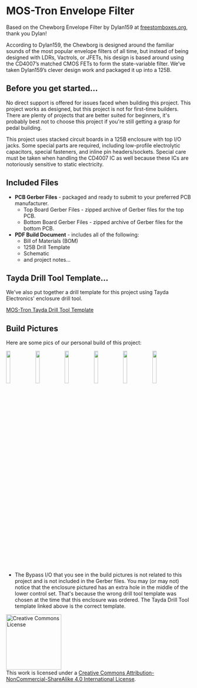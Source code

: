 # MOS-Tron Envelope Filter

Based on the Chewborg Envelope Filter by Dylan159 at <a href="https://www.freestompboxes.org/viewtopic.php?p=295935&sid=e7d8aaea46729323c06e2183b44c25a7#p295935">freestomboxes.org</a>, thank you Dylan!

According to Dylan159, the Chewborg is designed around the familiar sounds of the most popular envelope filters of all time, but instead of being designed with LDRs, Vactrols, or JFETs, his design is based around using the CD4007’s matched CMOS FETs to form the state-variable filter. We’ve taken Dylan159’s clever design work and packaged it up into a 125B.

## Before you get started...

No direct support is offered for issues faced when building this project. This project works as designed, but this project is not for first-time builders. There are plenty of projects that are better suited for beginners, it's probably best not to choose this project if you're still getting a grasp for pedal building.

This project uses stacked circuit boards in a 125B enclosure with top I/O jacks. Some special parts are required, including low-profile electrolytic capacitors, special fasteners, and inline pin headers/sockets. Special care must be taken when handling the CD4007 IC as well because these ICs are notoriously sensitive to static electricity.

## Included Files

<ul>
  <li><b>PCB Gerber Files</b> - packaged and ready to submit to your preferred PCB manufacturer.
    <ul>
      <li>Top Board Gerber Files - zipped archive of Gerber files for the top PCB.</li>
      <li>Bottom Board Gerber Files - zipped archive of Gerber files for the bottom PCB.</li>
    </ul>
  </li>
  <li><b>PDF Build Document</b> - includes all of the following:
    <ul>
      <li>Bill of Materials (BOM)</li>
      <li>125B Drill Template</li>
      <li>Schematic</li>
      <li>and project notes...</li>
    </ul>
  </li>
</ul>

## Tayda Drill Tool Template...

We've also put together a drill template for this project using Tayda Electronics' enclosure drill tool.

<a href="https://drill.taydakits.com/box-designs/new?public_key=cHRiVWQrdE1kSjhNWCtudks4U2daQT09Cg==">MOS-Tron Tayda Drill Tool Template</a>

## Build Pictures

Here are some pics of our personal build of this project:

<img src="https://github.com/user-attachments/assets/0a6aedcb-9801-4fee-b176-ecdb7c89d1e7" width="15%"></img>
<img src="https://github.com/user-attachments/assets/1b078ed7-06ee-4281-b898-4a407310dff8" width="15%"></img>
<img src="https://github.com/user-attachments/assets/4b0182d0-398f-4626-8513-2b50a21f6019" width="15%"></img>
<img src="https://github.com/user-attachments/assets/cc1f8630-428c-4157-bdb3-982ba34fce25" width="15%"></img>
<img src="https://github.com/user-attachments/assets/1784104e-7e7b-422c-9762-f85405191706" width="15%"></img>
<img src="https://github.com/user-attachments/assets/20b86745-f0fe-4ec6-bcdc-5d087b7a2024" width="15%"></img>

* The Bypass I/O that you see in the build pictures is not related to this project and is not included in the Gerber files. You may (or may not) notice that the enclosure pictured has an extra hole in the middle of the lower control set. That's because the wrong drill tool template was chosen at the time that this enclosure was ordered. The Tayda Drill Tool template linked above is the correct template.

<a rel="license" href="http://creativecommons.org/licenses/by-nc-sa/4.0/"><img alt="Creative Commons License" style="border-width:0; width:150px; height:auto" src="https://mirrors.creativecommons.org/presskit/buttons/88x31/png/by-nc-sa.png" /></a><br />This work is licensed under a <a rel="license" href="http://creativecommons.org/licenses/by-nc-sa/4.0/">Creative Commons Attribution-NonCommercial-ShareAlike 4.0 International License</a>.
